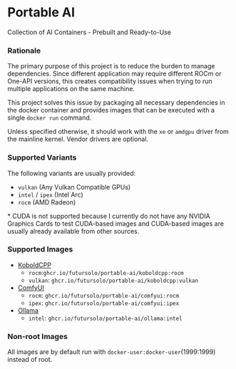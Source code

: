 # Portable AI

Collection of AI Containers - Prebuilt and Ready-to-Use

### Rationale

The primary purpose of this project is to reduce the burden to manage dependencies.
Since different application may require different ROCm or One-API versions,
this creates compatibility issues when trying to run multiple applications on the same machine.

This project solves this issue by packaging all necessary dependencies in the docker container and provides images
that can be executed with a single `docker run` command.

Unless specified otherwise, it should work with the `xe` or `amdgpu` driver from the mainline kernel.
Vendor drivers are optional.

### Supported Variants

The following variants are usually provided:

- `vulkan` (Any Vulkan Compatible GPUs)
- `intel` / `ipex` (Intel Arc)
- `rocm` (AMD Radeon)

\* CUDA is not supported because I currently do not have any NVIDIA Graphics Cards to test CUDA-based images
and CUDA-based images are usually already available from other sources.

### Supported Images

- [KoboldCPP](./koboldcpp/README.md)
   - `rocm`:`ghcr.io/futursolo/portable-ai/koboldcpp:rocm`
   - `vulkan`: `ghcr.io/futursolo/portable-ai/koboldcpp:vulkan`
- [ComfyUI](./comfyui/README.md)
   - `rocm`: `ghcr.io/futursolo/portable-ai/comfyui:rocm`
   - `ipex`: `ghcr.io/futursolo/portable-ai/comfyui:ipex`
- [Ollama](./ollama/README.md)
   - `intel`: `ghcr.io/futursolo/portable-ai/ollama:intel`

### Non-root Images

All images are by default run with `docker-user:docker-user`(1999:1999) instead of root.
